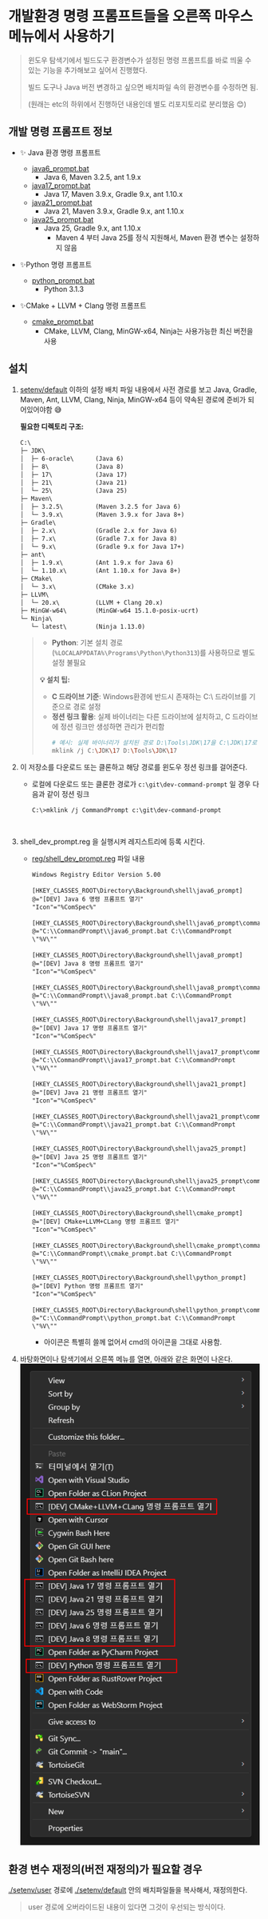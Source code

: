 # 개발환경 명령 프롬프트들을 오른쪽 마우스 메뉴에서 사용하기

>  윈도우 탐색기에서 빌드도구 환경변수가 설정된 명령 프롬프트를 바로 띄울 수 있는 기능을 추가해보고 싶어서 진행했다. 
>
> 빌드 도구나 Java 버전 변경하고 싶으면 배치파일 속의 환경변수를 수정하면 됨.
>
> (원래는 etc의 하위에서 진행하던 내용인데 별도 리포지토리로 분리했음 😊)



## 개발 명령 프롬프트 정보

* ✨ Java 환경 명령 프롬프트

  * [java6_prompt.bat](java6_prompt.bat)
    * Java 6, Maven 3.2.5, ant 1.9.x
  * [java17_prompt.bat](java17_prompt.bat)
    * Java 17, Maven 3.9.x, Gradle 9.x, ant 1.10.x
  * [java21_prompt.bat](java21_prompt.bat)
    * Java 21, Maven 3.9.x, Gradle 9.x, ant 1.10.x
  * [java25_prompt.bat](java25_prompt.bat)
    * Java 25, Gradle 9.x, ant 1.10.x
      * Maven 4 부터 Java 25를 정식 지원해서, Maven 환경 변수는 설정하지 않음
* ✨Python 명령 프롬프트

  * [python_prompt.bat](python_prompt.bat)
    * Python 3.1.3
* ✨CMake + LLVM + Clang 명령 프롬프트

  * [cmake_prompt.bat](cmake_prompt.bat)
    * CMake, LLVM, Clang, MinGW-x64, Ninja는 사용가능한 최신 버전을 사용



## 설치

1. [setenv/default](setenv/default) 이하의 설정 배치 파일 내용에서 사전 경로를 보고 Java, Gradle, Maven, Ant, LLVM, Clang, Ninja, MinGW-x64 등이 약속된 경로에 준비가 되어있어야함 😅

   **필요한 디렉토리 구조:**
   ```
   C:\
   ├─ JDK\
   │  ├─ 6-oracle\      (Java 6)
   │  ├─ 8\             (Java 8)
   │  ├─ 17\            (Java 17)
   │  ├─ 21\            (Java 21)
   │  └─ 25\            (Java 25)
   ├─ Maven\
   │  ├─ 3.2.5\         (Maven 3.2.5 for Java 6)
   │  └─ 3.9.x\         (Maven 3.9.x for Java 8+)
   ├─ Gradle\
   │  ├─ 2.x\           (Gradle 2.x for Java 6)
   │  ├─ 7.x\           (Gradle 7.x for Java 8)
   │  └─ 9.x\           (Gradle 9.x for Java 17+)
   ├─ ant\
   │  ├─ 1.9.x\         (Ant 1.9.x for Java 6)
   │  └─ 1.10.x\        (Ant 1.10.x for Java 8+)
   ├─ CMake\
   │  └─ 3.x\           (CMake 3.x)
   ├─ LLVM\
   │  └─ 20.x\          (LLVM + Clang 20.x)
   ├─ MinGW-w64\        (MinGW-w64 15.1.0-posix-ucrt)
   └─ Ninja\
      └─ latest\        (Ninja 1.13.0)
   ```
   > - **Python**: 기본 설치 경로(`%LOCALAPPDATA%\Programs\Python\Python313`)를 사용하므로 별도 설정 불필요
   >
   > **💡 설치 팁:**
   > - **C 드라이브 기준**: Windows환경에 반드시 존재하는 C:\ 드라이브를 기준으로 경로 설정
   > - **정션 링크 활용**: 실제 바이너리는 다른 드라이브에 설치하고, C 드라이브에 정션 링크만 생성하면 관리가 편리함
   >   ```bash
   >   # 예시: 실제 바이너리가 설치된 경로 D:\Tools\JDK\17을 C:\JDK\17로 링크
   >   mklink /j C:\JDK\17 D:\Tools\JDK\17
   >   ```

2. 이 저장소를 다운로드 또는 클론하고 해당 경로를 윈도우 정션 링크를 걸어준다.

   * 로컬에 다운로드 또는 클론한 경로가 `c:\git\dev-command-prompt` 일 경우 다음과 같이 정션 링크

     ```text
     C:\>mklink /j CommandPrompt c:\git\dev-command-prompt
     ```

     ​	

3. shell_dev_prompt.reg 을 실행시켜 레지스트리에 등록 시킨다.

   * [reg/shell_dev_prompt.reg](reg/shell_dev_prompt.reg) 파일 내용
     
        ```reg
        Windows Registry Editor Version 5.00
        
        [HKEY_CLASSES_ROOT\Directory\Background\shell\java6_prompt]
        @="[DEV] Java 6 명령 프롬프트 열기"
        "Icon"="%ComSpec%"
        
        [HKEY_CLASSES_ROOT\Directory\Background\shell\java6_prompt\command]
        @="C:\\CommandPrompt\\java6_prompt.bat C:\\CommandPrompt \"%V\""
        
        [HKEY_CLASSES_ROOT\Directory\Background\shell\java8_prompt]
        @="[DEV] Java 8 명령 프롬프트 열기"
        "Icon"="%ComSpec%"
        
        [HKEY_CLASSES_ROOT\Directory\Background\shell\java8_prompt\command]
        @="C:\\CommandPrompt\\java8_prompt.bat C:\\CommandPrompt \"%V\""
        
        [HKEY_CLASSES_ROOT\Directory\Background\shell\java17_prompt]
        @="[DEV] Java 17 명령 프롬프트 열기"
        "Icon"="%ComSpec%"
        
        [HKEY_CLASSES_ROOT\Directory\Background\shell\java17_prompt\command]
        @="C:\\CommandPrompt\\java17_prompt.bat C:\\CommandPrompt \"%V\""
        
        [HKEY_CLASSES_ROOT\Directory\Background\shell\java21_prompt]
        @="[DEV] Java 21 명령 프롬프트 열기"
        "Icon"="%ComSpec%"
        
        [HKEY_CLASSES_ROOT\Directory\Background\shell\java21_prompt\command]
        @="C:\\CommandPrompt\\java21_prompt.bat C:\\CommandPrompt \"%V\""
        
        [HKEY_CLASSES_ROOT\Directory\Background\shell\java25_prompt]
        @="[DEV] Java 25 명령 프롬프트 열기"
        "Icon"="%ComSpec%"
        
        [HKEY_CLASSES_ROOT\Directory\Background\shell\java25_prompt\command]
        @="C:\\CommandPrompt\\java25_prompt.bat C:\\CommandPrompt \"%V\""
        
        [HKEY_CLASSES_ROOT\Directory\Background\shell\cmake_prompt]
        @="[DEV] CMake+LLVM+CLang 명령 프롬프트 열기"
        "Icon"="%ComSpec%"
        
        [HKEY_CLASSES_ROOT\Directory\Background\shell\cmake_prompt\command]
        @="C:\\CommandPrompt\\cmake_prompt.bat C:\\CommandPrompt \"%V\""
        
        [HKEY_CLASSES_ROOT\Directory\Background\shell\python_prompt]
        @="[DEV] Python 명령 프롬프트 열기"
        "Icon"="%ComSpec%"
        
        [HKEY_CLASSES_ROOT\Directory\Background\shell\python_prompt\command]
        @="C:\\CommandPrompt\\python_prompt.bat C:\\CommandPrompt \"%V\""
        
        ```
        
        * 아이콘은 특별히 쓸께 없어서 cmd의 아이콘을 그대로 사용함.

4. 바탕화면이나 탐색기에서 오른쪽 메뉴를 열면, 아래와 같은 화면이 나온다.
    ![오른쪽 메뉴 열었을 때...](img/right_menu_2025-10-26.png)



## 환경 변수 재정의(버전 재정의)가 필요할 경우 

[./setenv/user](./setenv/user) 경로에 [./setenv/default](./setenv/default) 안의 배치파일들을 복사해서, 재정의한다.

> user 경로에 오버라이드된 내용이 있다면 그것이 우선되는 방식이다.
